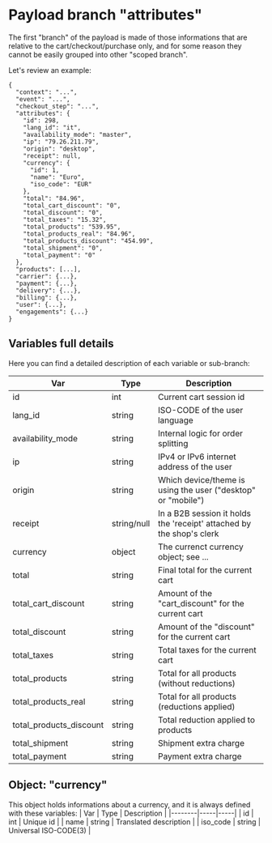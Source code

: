 # Payload branch "attributes"
The first "branch" of the payload is made of those informations that are relative to the cart/checkout/purchase only, and for some reason they cannot be easily grouped into other "scoped branch".

Let's review an example:

```js{5-26}
{
  "context": "...",
  "event": "...",
  "checkout_step": "...",
  "attributes": {
    "id": 298,
    "lang_id": "it",
    "availability_mode": "master",
    "ip": "79.26.211.79",
    "origin": "desktop",
    "receipt": null,
    "currency": {
      "id": 1,
      "name": "Euro",
      "iso_code": "EUR"
    },
    "total": "84.96",
    "total_cart_discount": "0",
    "total_discount": "0",
    "total_taxes": "15.32",
    "total_products": "539.95",
    "total_products_real": "84.96",
    "total_products_discount": "454.99",
    "total_shipment": "0",
    "total_payment": "0"
  },
  "products": [...],
  "carrier": {...},
  "payment": {...},
  "delivery": {...},
  "billing": {...},
  "user": {...},
  "engagements": {...}
}
```
## Variables full details
Here you can find a detailed description of each variable or sub-branch:

| <span style="white-space: nowrap; text-align:center">Var</span> | Type | Description |
|--------|-----|-----|
| <span style="white-space: nowrap;">id</span> | <span style="white-space: nowrap;">int</span> | Current cart session id |
| <span style="white-space: nowrap;">lang_id</span> | <span style="white-space: nowrap;">string</span> | ISO-CODE of the user language |
| <span style="white-space: nowrap;">availability_mode</span> | <span style="white-space: nowrap;">string</span> | Internal logic for order splitting |
| <span style="white-space: nowrap;">ip</span> | <span style="white-space: nowrap;">string</span> | IPv4 or IPv6 internet address of the user |
| <span style="white-space: nowrap;">origin</span> | <span style="white-space: nowrap;">string</span> | Which device/theme is using the user ("desktop" or "mobile") |
| <span style="white-space: nowrap;">receipt</span> | <span style="white-space: nowrap;">string/null</span> | In a B2B session it holds the 'receipt' attached by the shop's clerk |
| <span style="white-space: nowrap;">currency</span> | <span style="white-space: nowrap;">object</span> | The currenct currency object; see ... |
| <span style="white-space: nowrap;">total</span> | <span style="white-space: nowrap;">string</span> | Final total for the current cart |
| <span style="white-space: nowrap;">total_cart_discount</span> | <span style="white-space: nowrap;">string</span> | Amount of the "cart_discount" for the current cart |
| <span style="white-space: nowrap;">total_discount</span> | <span style="white-space: nowrap;">string</span> | Amount of the "discount" for the current cart |
| <span style="white-space: nowrap;">total_taxes</span> | <span style="white-space: nowrap;">string</span> | Total taxes for the current cart |
| <span style="white-space: nowrap;">total_products</span> | <span style="white-space: nowrap;">string</span> | Total for all products (without reductions) |
| <span style="white-space: nowrap;">total_products_real</span> | <span style="white-space: nowrap;">string</span> | Total for all products (reductions applied) |
| <span style="white-space: nowrap;">total_products_discount</span> | <span style="white-space: nowrap;">string</span> | Total reduction applied to products |
| <span style="white-space: nowrap;">total_shipment</span> | <span style="white-space: nowrap;">string</span> | Shipment extra charge |
| <span style="white-space: nowrap;">total_payment</span> | <span style="white-space: nowrap;">string</span> | Payment extra charge |

## Object: "currency"
This object holds informations about a currency, and it is always defined with these variables:
| <span style="white-space: nowrap; text-align:center">Var</span> | Type | Description |
|--------|-----|-----|
| <span style="white-space: nowrap;">id</span> | <span style="white-space: nowrap;">int</span> | Unique id |
| <span style="white-space: nowrap;">name</span> | <span style="white-space: nowrap;">string</span> | Translated description |
| <span style="white-space: nowrap;">iso_code</span> | <span style="white-space: nowrap;">string</span> | Universal ISO-CODE(3) |